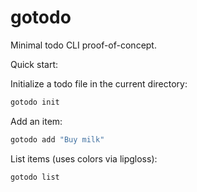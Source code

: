 # gotodo

Minimal todo CLI proof-of-concept.

Quick start:

Initialize a todo file in the current directory:

```bash
gotodo init
```

Add an item:

```bash
gotodo add "Buy milk"
```

List items (uses colors via lipgloss):

```bash
gotodo list
```
